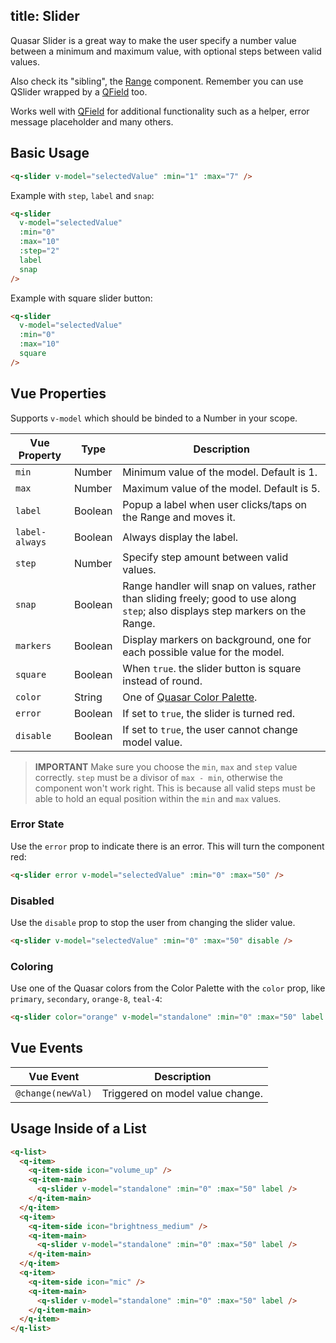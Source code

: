 title: Slider
---
Quasar Slider is a great way to make the user specify a number value between a minimum and maximum value, with optional steps between valid values.

Also check its "sibling", the [Range](/components/range.html) component.
Remember you can use QSlider wrapped by a [QField](/components/field.html) too.

Works well with [QField](/components/field.html) for additional functionality such as a helper, error message placeholder and many others.

<input type="hidden" data-fullpage-demo="form/slider">

## Basic Usage

``` html
<q-slider v-model="selectedValue" :min="1" :max="7" />
```

Example with `step`, `label` and `snap`:
``` html
<q-slider
  v-model="selectedValue"
  :min="0"
  :max="10"
  :step="2"
  label
  snap
/>
```

Example with square slider button:
``` html
<q-slider
  v-model="selectedValue"
  :min="0"
  :max="10"
  square
/>
```

## Vue Properties
Supports `v-model` which should be binded to a Number in your scope.

| Vue Property | Type | Description |
| --- | --- | --- |
| `min` | Number | Minimum value of the model. Default is 1. |
| `max` | Number | Maximum value of the model. Default is 5. |
| `label` | Boolean | Popup a label when user clicks/taps on the Range and moves it. |
| `label-always` | Boolean | Always display the label. |
| `step` | Number | Specify step amount between valid values. |
| `snap` | Boolean | Range handler will snap on values, rather than sliding freely; good to use along `step`; also displays step markers on the Range. |
| `markers` | Boolean | Display markers on background, one for each possible value for the model. |
| `square` | Boolean | When `true`. the slider button is square instead of round. |
| `color` | String | One of [Quasar Color Palette](/components/color-palette.html). |
| `error` | Boolean | If set to `true`, the slider is turned red. |
| `disable` | Boolean | If set to `true`, the user cannot change model value. |

> **IMPORTANT**
> Make sure you choose the `min`, `max` and `step` value correctly. `step` must be a divisor of `max - min`, otherwise the component won't work right. This is because all valid steps must be able to hold an equal position within the `min` and `max` values.

### Error State
Use the `error` prop to indicate there is an error. This will turn the component red:
``` html
<q-slider error v-model="selectedValue" :min="0" :max="50" />
```

### Disabled
Use the `disable` prop to stop the user from changing the slider value.
``` html
<q-slider v-model="selectedValue" :min="0" :max="50" disable />
```

### Coloring
Use one of the Quasar colors from the Color Palette with the `color` prop, like `primary`, `secondary`, `orange-8`, `teal-4`:

``` html
<q-slider color="orange" v-model="standalone" :min="0" :max="50" label />
```

## Vue Events
| Vue Event | Description |
| --- | --- |
| `@change(newVal)` | Triggered on model value change. |

## Usage Inside of a List

``` html
<q-list>
  <q-item>
    <q-item-side icon="volume_up" />
    <q-item-main>
      <q-slider v-model="standalone" :min="0" :max="50" label />
    </q-item-main>
  </q-item>
  <q-item>
    <q-item-side icon="brightness_medium" />
    <q-item-main>
      <q-slider v-model="standalone" :min="0" :max="50" label />
    </q-item-main>
  </q-item>
  <q-item>
    <q-item-side icon="mic" />
    <q-item-main>
      <q-slider v-model="standalone" :min="0" :max="50" label />
    </q-item-main>
  </q-item>
</q-list>
```
